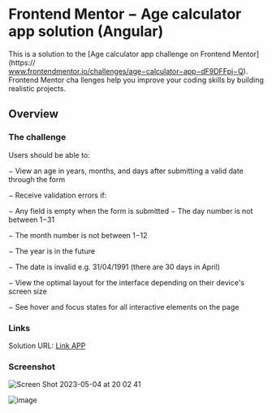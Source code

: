 # Frontend Mentor − Age calculator app solution (Angular)

This is a solution to the [Age calculator app challenge on Frontend Mentor](https:// www.frontendmentor.io/challenges/age−calculator−app−dF9DFFpj−Q). 
Frontend Mentor cha llenges help you improve your coding skills by building realistic projects.

## Overview

### The challenge

Users should be able to:

− View an age in years, months, and days after submitting a valid date through the form

− Receive validation errors if:

− Any field is empty when the form is submitted − The day number is not between 1−31

− The month number is not between 1−12

− The year is in the future

− The date is invalid e.g. 31/04/1991 (there are 30 days in April)

− View the optimal layout for the interface depending on their device's screen size

− See hover and focus states for all interactive elements on the page

### Links

Solution URL: [Link APP](https://main.d2dtgwaxbumtaq.amplifyapp.com)

### Screenshot

![Screen Shot 2023-05-04 at 20 02 41](https://user-images.githubusercontent.com/87547769/236354545-64e1b135-54a4-4650-b7d0-5dcd0d282d22.png)

![image](https://user-images.githubusercontent.com/87547769/236354632-05a6cfd1-2e0d-46cc-b243-e4e787f39410.png)
